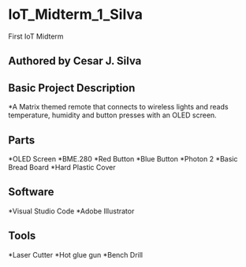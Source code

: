 # IoT_Midterm_1_Silva
First IoT Midterm
## Authored by Cesar J. Silva

## Basic Project Description
*A Matrix themed remote that connects to wireless lights and reads temperature, humidity and button presses with an OLED screen.

## Parts
*OLED Screen
*BME.280
*Red Button
*Blue Button
*Photon 2
*Basic Bread Board
*Hard Plastic Cover

## Software
*Visual Studio Code
*Adobe Illustrator

## Tools
*Laser Cutter
*Hot glue gun
*Bench Drill
